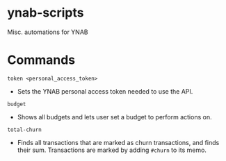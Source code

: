 # ynab-scripts
Misc. automations for YNAB

# Commands
`token <personal_access_token>`
- Sets the YNAB personal access token needed to use the API.

`budget`
- Shows all budgets and lets user set a budget to perform actions on.

`total-churn`
- Finds all transactions that are marked as churn transactions, and finds their sum. Transactions are marked by adding `#churn` to its memo.

